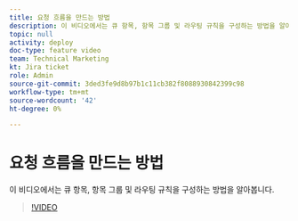 ```yaml
---
title: 요청 흐름을 만드는 방법
description: 이 비디오에서는 큐 항목, 항목 그룹 및 라우팅 규칙을 구성하는 방법을 알아봅니다.
topic: null
activity: deploy
doc-type: feature video
team: Technical Marketing
kt: Jira ticket
role: Admin
source-git-commit: 3ded3fe9d8b97b1c11cb382f8088930842399c98
workflow-type: tm+mt
source-wordcount: '42'
ht-degree: 0%

---
```


# 요청 흐름을 만드는 방법

이 비디오에서는 큐 항목, 항목 그룹 및 라우팅 규칙을 구성하는 방법을 알아봅니다.

>[!VIDEO](https://video.tv.adobe.com/v/335223/?quality=12)
